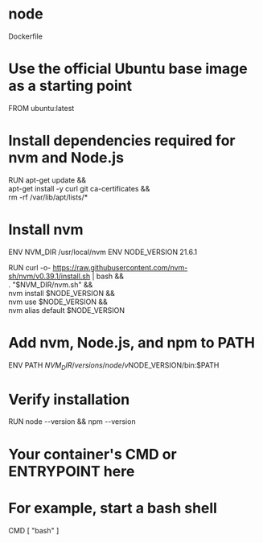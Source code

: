 # node
Dockerfile



# Use the official Ubuntu base image as a starting point
FROM ubuntu:latest

# Install dependencies required for nvm and Node.js
RUN apt-get update && \
    apt-get install -y curl git ca-certificates && \
    rm -rf /var/lib/apt/lists/*

# Install nvm
ENV NVM_DIR /usr/local/nvm
ENV NODE_VERSION 21.6.1

RUN curl -o- https://raw.githubusercontent.com/nvm-sh/nvm/v0.39.1/install.sh | bash && \
    . "$NVM_DIR/nvm.sh" && \
    nvm install $NODE_VERSION && \
    nvm use $NODE_VERSION && \
    nvm alias default $NODE_VERSION

# Add nvm, Node.js, and npm to PATH
ENV PATH $NVM_DIR/versions/node/v$NODE_VERSION/bin:$PATH

# Verify installation
RUN node --version && npm --version

# Your container's CMD or ENTRYPOINT here
# For example, start a bash shell
CMD [ "bash" ]